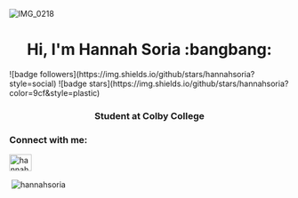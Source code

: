![IMG_0218](https://user-images.githubusercontent.com/113323340/189572619-e46e77fc-d30f-464c-b506-130daeca637e.jpg)

<h1 align="center">Hi, I'm Hannah Soria :bangbang: </h1>
![badge followers](https://img.shields.io/github/stars/hannahsoria?style=social)
![badge stars](https://img.shields.io/github/stars/hannahsoria?color=9cf&style=plastic)
<h3 align="center">Student at Colby College</h3>

<h3 align="left">Connect with me:</h3>
<p align="left">
<a href="https://linkedin.com/in/hannah-soria" target="blank"><img align="center" src="https://raw.githubusercontent.com/rahuldkjain/github-profile-readme-generator/master/src/images/icons/Social/linked-in-alt.svg" alt="hannah-soria" height="30" width="40" /></a>
</p>


<p>&nbsp;<img align="center" src="https://github-readme-stats.vercel.app/api?username=hannahsoria&show_icons=true&locale=en" alt="hannahsoria" /></p>


<!--
**hannahsoria/hannahsoria** is a ✨ _special_ ✨ repository because its `README.md` (this file) appears on your GitHub profile.

Here are some ideas to get you started:

- 🔭 I’m currently working on ...
- 🌱 I’m currently learning ...
- 👯 I’m looking to collaborate on ...
- 🤔 I’m looking for help with ...
- 💬 Ask me about ...
- 📫 How to reach me: ...
- 😄 Pronouns: ...
- ⚡ Fun fact: ...
-->
